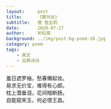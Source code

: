 ```yaml
---
layout:     post
title:      《赠邻女》
subtitle:   唐 鱼玄机
date:       2020-07-27
author:     听松阁
background: ../img/post-bg-poem-18.jpg
category: poem
tags:
    - 美文
    - 古典诗词
---
```


羞日遮罗袖，愁春懒起妆。<br>
易求无价宝，难得有心郎。<br>
枕上潜垂泪，花间暗断肠。<br>
自能窥宋玉，何必恨王昌。<br>
